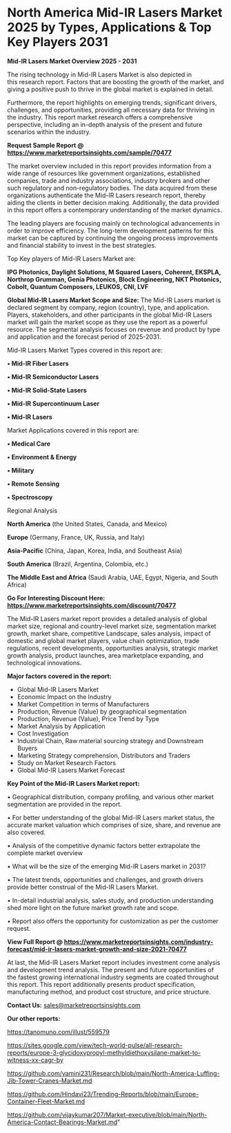 # North America Mid-IR Lasers Market 2025 by Types, Applications & Top Key Players 2031

<Strong> Mid-IR Lasers Market Overview 2025 - 2031</strong>

The rising technology in Mid-IR Lasers Market is also depicted in this research report. Factors that are boosting the growth of the market, and giving a positive push to thrive in the global market is explained in detail.

Furthermore, the report highlights on emerging trends, significant drivers, challenges, and opportunities, providing all necessary data for thriving in the industry. This report market research offers a comprehensive perspective, including an in-depth analysis of the present and future scenarios within the industry.

<strong>Request Sample Report @ <a href=https://www.marketreportsinsights.com/sample/70477>https://www.marketreportsinsights.com/sample/70477</a></strong>

The market overview included in this report provides information from a wide range of resources like government organizations, established companies, trade and industry associations, industry brokers and other such regulatory and non-regulatory bodies. The data acquired from these organizations authenticate the Mid-IR Lasers research report, thereby aiding the clients in better decision making. Additionally, the data provided in this report offers a contemporary understanding of the market dynamics.

The leading players are focusing mainly on technological advancements in order to improve efficiency. The long-term development patterns for this market can be captured by continuing the ongoing process improvements and financial stability to invest in the best strategies.

Top Key players of Mid-IR Lasers Market are:

<strong>IPG Photonics, Daylight Solutions, M Squared Lasers, Coherent, EKSPLA, Northrop Grumman, Genia Photonics, Block Engineering, NKT Photonics, Cobolt, Quantum Composers, LEUKOS, CNI, LVF</strong>

<strong><b>Global Mid-IR Lasers Market Scope and Size:</b></strong>
The Mid-IR Lasers market is declared segment by company, region (country), type, and application. Players, stakeholders, and other participants in the global Mid-IR Lasers market will gain the market scope as they use the report as a powerful resource. The segmental analysis focuses on revenue and product by type and application and the forecast period of 2025-2031.

Mid-IR Lasers Market Types covered in this report are:

<strong>• Mid-IR Fiber Lasers

• Mid-IR Semiconductor Lasers

• Mid-IR Solid-State Lasers

• Mid-IR Supercontinuum Laser

• Mid-IR Lasers</strong>

Market Applications covered in this report are:

<strong>• Medical Care

• Environment & Energy

• Military

• Remote Sensing

• Spectroscopy</strong> 

Regional Analysis

<strong>North America</strong> (the United States, Canada, and Mexico)

<strong>Europe</strong> (Germany, France, UK, Russia, and Italy)

<strong>Asia-Pacific</strong> (China, Japan, Korea, India, and Southeast Asia)

<strong>South America</strong> (Brazil, Argentina, Colombia, etc.)

<strong>The Middle East and Africa</strong> (Saudi Arabia, UAE, Egypt, Nigeria, and South Africa)

<strong>Go For Interesting Discount Here: <a href=https://www.marketreportsinsights.com/discount/70477>https://www.marketreportsinsights.com/discount/70477</a></strong>

The Mid-IR Lasers market report provides a detailed analysis of global market size, regional and country-level market size, segmentation market growth, market share, competitive Landscape, sales analysis, impact of domestic and global market players, value chain optimization, trade regulations, recent developments, opportunities analysis, strategic market growth analysis, product launches, area marketplace expanding, and technological innovations.

<strong><b>Major factors covered in the report:</b></strong>
<ul>
  <li>Global Mid-IR Lasers Market </li>
  <li>Economic Impact on the Industry</li>
  <li>Market Competition in terms of Manufacturers</li>
  <li>Production, Revenue (Value) by geographical segmentation</li>
  <li>Production, Revenue (Value), Price Trend by Type</li>
  <li>Market Analysis by Application</li>
  <li>Cost Investigation</li>
  <li>Industrial Chain, Raw material sourcing strategy and Downstream Buyers</li>
  <li>Marketing Strategy comprehension, Distributors and Traders</li>
  <li>Study on Market Research Factors</li>
  <li>Global Mid-IR Lasers Market Forecast</li>
</ul>

<strong><b>Key Point of the Mid-IR Lasers Market report:</b></strong>

• Geographical distribution, company profiling, and various other market segmentation are provided in the report.

• For better understanding of the global Mid-IR Lasers market status, the accurate market valuation which comprises of size, share, and revenue are also covered.

• Analysis of the competitive dynamic factors better extrapolate the complete market overview

• What will be the size of the emerging Mid-IR Lasers market in 2031?

• The latest trends, opportunities and challenges, and growth drivers provide better construal of the Mid-IR Lasers Market.

• In-detail industrial analysis, sales study, and production understanding shed more light on the future market growth rate and scope.

• Report also offers the opportunity for customization as per the customer request.

<strong><b>View Full Report @ <a href=https://www.marketreportsinsights.com/industry-forecast/mid-ir-lasers-market-growth-and-size-2021-70477>https://www.marketreportsinsights.com/industry-forecast/mid-ir-lasers-market-growth-and-size-2021-70477</a></b></strong>


At last, the Mid-IR Lasers Market report includes investment come analysis and development trend analysis. The present and future opportunities of the fastest growing international industry segments are coated throughout this report. This report additionally presents product specification, manufacturing method, and product cost structure, and price structure.

<strong>Contact Us:</strong>
sales@marketreportsinsights.com

<strong>Our other reports:</strong>

<a href=https://tanomuno.com/illust/559579>https://tanomuno.com/illust/559579</a>

<a href=https://sites.google.com/view/tech-world-pulse/all-research-reports/europe-3-glycidoxypropyl-methyldiethoxysilane-market-to-witness-xx-cagr-by>https://sites.google.com/view/tech-world-pulse/all-research-reports/europe-3-glycidoxypropyl-methyldiethoxysilane-market-to-witness-xx-cagr-by</a>

<a href=https://github.com/yamini231/Research/blob/main/North-America-Luffing-Jib-Tower-Cranes-Market.md>https://github.com/yamini231/Research/blob/main/North-America-Luffing-Jib-Tower-Cranes-Market.md</a>

<a href=https://github.com/Hindavi23/Trending-Reports/blob/main/Europe-Container-Fleet-Market.md>https://github.com/Hindavi23/Trending-Reports/blob/main/Europe-Container-Fleet-Market.md</a>

<a href=https://github.com/vijaykumar207/Market-executive/blob/main/North-America-Contact-Bearings-Market.md>https://github.com/vijaykumar207/Market-executive/blob/main/North-America-Contact-Bearings-Market.md</a>"
